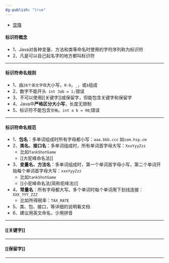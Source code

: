 ```yaml
---
dg-publish: "true"
---
```

- [空降](https://www.bilibili.com/video/BV1fh411y7R8?t=1&p=84) 
#### 标识符概念
- 1、Java对各种变量、方法和类等命名时使用的字符序列称为标识符
- 2、凡是可以自己起名字的地方都叫标识符 
---
#### 标识符命名规则
- 1、由`26个英文字母`大小写，`0-9`，`_`，或`$`组成
- 2、数字不能开头` int 3ab = 1;`错误
- 3、不可以使用[[关键字]]或保留字，但能包含关键字和保留字
- 4、Java中**严格区分大小写**，长度无限制
- 5、标识符不能包含`空格`。`int a b = 90`;错误
---
#### 标识符命名规范
- 1、**包名**：多单词组成时所有字母都小写：`aaa.bbb.ccc` 如`com.hsp.cm`
- 2、**类名、接口名**：多单词组成时，所有单词首字母大写：`XxxYyyZzz`
	- 比如`TankShotGame`
	- [[大驼峰命名法]]
- 3、**变量名、方法名**：多单词组成时，第一个单词首字母小写，第二个单词开始每个单词首字母大写：`xxxYyyZzz` 
	- 比如`tankShotGame`
	- [[小驼峰命名法(简称驼峰法)]] 
- 4、**常量名**：所有字母都大写。多个单词时每个单词用下划线连接：`XXX_YYY_ZZZ`
	- 比如所得税率：`TAX_RATE`
- 5、类、包、接口，等详细的说明看文档
- 6、建议用英文命名，少用拼音
- --
#### [[关键字]] 
---
#### [[保留字]] 
---